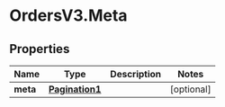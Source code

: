 # OrdersV3.Meta

## Properties
Name | Type | Description | Notes
------------ | ------------- | ------------- | -------------
**meta** | [**Pagination1**](Pagination1.md) |  | [optional] 
